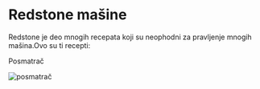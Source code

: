 # Redstone mašine

Redstone je deo mnogih recepata koji su neophodni za pravljenje mnogih mašina.Ovo su ti recepti:

 Posmatrač

![posmatrač](https://external-content.duckduckgo.com/iu/?u=https%3A%2F%2Fcdn.apexminecrafthosting.com%2Fimg%2Fuploads%2F2020%2F10%2F22205341%2Fobserver-crafting-recipe.png&f=1&nofb=1)
